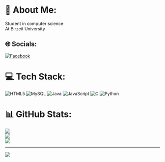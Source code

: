 # 💫 About Me:
Student in computer science<br>At Birzeit University<br>


## 🌐 Socials:
[![Facebook](https://img.shields.io/badge/Facebook-%231877F2.svg?logo=Facebook&logoColor=white)](https://facebook.com/profile.php?id=100013314403074) 

# 💻 Tech Stack:
![HTML5](https://img.shields.io/badge/html5-%23E34F26.svg?style=for-the-badge&logo=html5&logoColor=white) ![MySQL](https://img.shields.io/badge/mysql-4479A1.svg?style=for-the-badge&logo=mysql&logoColor=white) ![Java](https://img.shields.io/badge/java-%23ED8B00.svg?style=for-the-badge&logo=openjdk&logoColor=white) ![JavaScript](https://img.shields.io/badge/javascript-%23323330.svg?style=for-the-badge&logo=javascript&logoColor=%23F7DF1E) ![C](https://img.shields.io/badge/c-%2300599C.svg?style=for-the-badge&logo=c&logoColor=white) ![Python](https://img.shields.io/badge/python-3670A0?style=for-the-badge&logo=python&logoColor=ffdd54)
# 📊 GitHub Stats:
![](https://github-readme-stats.vercel.app/api?username=IbrahimCSKhader&theme=algolia&hide_border=false&include_all_commits=false&count_private=false)<br/>
![](https://github-readme-streak-stats.herokuapp.com/?user=IbrahimCSKhader&theme=algolia&hide_border=false)<br/>
![](https://github-readme-stats.vercel.app/api/top-langs/?username=IbrahimCSKhader&theme=algolia&hide_border=false&include_all_commits=false&count_private=false&layout=compact)

---
[![](https://visitcount.itsvg.in/api?id=IbrahimCSKhader&icon=0&color=0)](https://visitcount.itsvg.in)

<!-- Proudly created with GPRM ( https://gprm.itsvg.in ) -->

